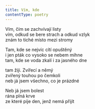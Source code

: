 ```yaml
---
title: Vím, kde
contentType: poetry
---
```


<section>

Vím, čím se zachvívají listy  
vím, odkud se bere strach a odkud vzlyk  
znám to tiché místo mezi stromy

Tam, kde se nejvíc cítí opuštěný  
i jen pták co vysoko se nebem mihne  
tam, kde se voda zkalí i za jasného dne

tam žiji. Zvířecí a němý  
zvířený touhou po čemkoli  
neb já jsem všechno, co je prázdné

Neb já jsem bolest  
rána plná krve  
ze které pije den, jenž nemá přijít

</section>
